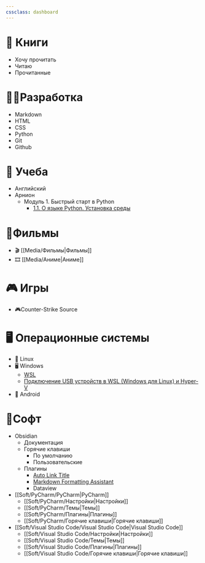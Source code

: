 ```yaml
---
cssclass: dashboard
---
```


# 📖 Книги
- Хочу прочитать
- Читаю
- Прочитанные

# 👨‍💻Разработка
-  Markdown
- HTML
- CSS
- Python
- Git
- Github

# 🏫 Учеба
- Английский
- Арнион
	- Модуль 1. Быстрый старт в Python
		-  [1.1. О языке Python. Установка среды](Education/Арнион/Модуль%201.%20Быстрый%20старт%20в%20Python/1.1.%20О%20языке%20Python.%20Установка%20среды.md)

# 🍿Фильмы
- 🎬 [[Media/Фильмы|Фильмы]]
- 🎞️ [[Media/Аниме|Аниме]]

# 🎮 Игры
- 🎮Counter-Strike Source

# 🖥 Операционные системы
- 🐧 Linux
- 🖥️ Windows 
	- [WSL](Operation%20System/windows/WSL.md)
	- [Подключение USB устройств в WSL (Windows для Linux) и Hyper-V](Operation%20System/windows/Подключение%20USB%20устройств%20в%20WSL%20(Windows%20для%20Linux)%20и%20Hyper-V.md)
- 📱 Android

# 💾Софт
- Obsidian
	- Документация
	- Горячие клавиши
		- По умолчанию
		- Пользовательские
	- Плагины
		- [Auto Link Title](Soft/Obsidian/Плагины/Auto%20Link%20Title.md)
		- [Markdown Formatting Assistant](Soft/Obsidian/Плагины/Markdown%20Formatting%20Assistant.md)
		- Dataview
- [[Soft/PyCharm/PyCharm|PyCharm]]
	- [[Soft/PyCharm/Настройки|Настройки]]
	- [[Soft/PyCharm/Темы|Темы]]
	- [[Soft/PyCharm/Плагины|Плагины]]
	- [[Soft/PyCharm/Горячие клавиши|Горячие клавиши]]
- [[Soft/Visual Studio Code/Visual Studio Code|Visual Studio Code]] 
	- [[Soft/Visual Studio Code/Настройки|Настройки]]
	 - [[Soft/Visual Studio Code/Темы|Темы]]
	 - [[Soft/Visual Studio Code/Плагины|Плагины]]
	- [[Soft/Visual Studio Code/Горячие клавиши|Горячие клавиши]]
